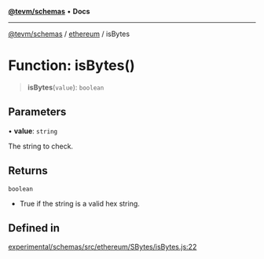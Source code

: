 [**@tevm/schemas**](../../README.md) • **Docs**

***

[@tevm/schemas](../../modules.md) / [ethereum](../README.md) / isBytes

# Function: isBytes()

> **isBytes**(`value`): `boolean`

## Parameters

• **value**: `string`

The string to check.

## Returns

`boolean`

- True if the string is a valid hex string.

## Defined in

[experimental/schemas/src/ethereum/SBytes/isBytes.js:22](https://github.com/qbzzt/tevm-monorepo/blob/main/experimental/schemas/src/ethereum/SBytes/isBytes.js#L22)
